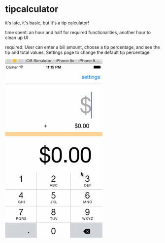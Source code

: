 # tipcalculator
it's late, it's basic, but it's a tip calculator!

time spent: an hour and half for required functionalities, another hour to clean up UI 

required: User can enter a bill amount, choose a tip percentage, and see the tip and total values, Settings page to change the default tip percentage.

![tips gif](https://github.com/hinasakazaki/tipcalculator/blob/master/tips.gif)

